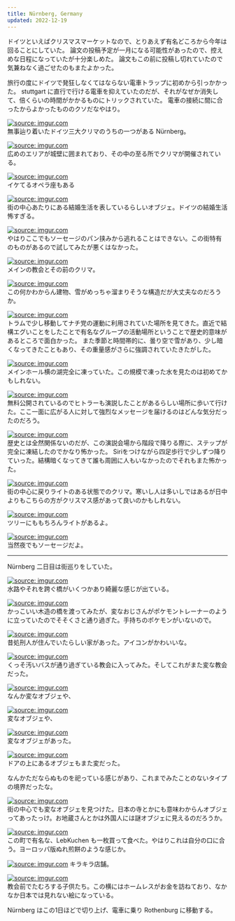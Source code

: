 ```yaml
---
title: Nürnberg, Germany
updated: 2022-12-19
---
```


ドイツといえばクリスマスマーケットなので、とりあえず有名どころから今年は回ることにしていた。
論文の投稿予定が一月になる可能性があったので、控えめな日程になっていたが十分楽しめた。
論文もこの前に投稿し切れていたので気兼ねなく過ごせたのもまたよかった。

旅行の度にドイツで発狂しなくてはならない電車トラップに初めから引っかかった。
stuttgart に直行で行ける電車を抑えていたのだが、それがなぜか消失して、倍くらいの時間がかかるものにトリックされていた。
電車の接続に間に合ったからよかったもののクソだなやはり。

<a href="https://imgur.com/gnKQvzF"><img src="https://i.imgur.com/gnKQvzF.jpg" title="source: imgur.com" /></a>  
無事辿り着いたドイツ三大クリマのうちの一つがある Nürnberg。

<a href="https://imgur.com/L9HiCuP"><img src="https://i.imgur.com/L9HiCuP.jpg" title="source: imgur.com" /></a>  
広めのエリアが城壁に囲まれており、その中の至る所でクリマが開催されている。

<a href="https://imgur.com/moBFM7i"><img src="https://i.imgur.com/moBFM7i.jpg" title="source: imgur.com" /></a>  
イケてるオペラ座もある

<a href="https://imgur.com/IPZSxuv"><img src="https://i.imgur.com/IPZSxuv.jpg" title="source: imgur.com" /></a>  
街の中心あたりにある結婚生活を表しているらしいオブジェ。ドイツの結婚生活怖すぎる。

<a href="https://imgur.com/I80PL3P"><img src="https://i.imgur.com/I80PL3P.jpg" title="source: imgur.com" /></a>  
やはりここでもソーセージのパン挟みから逃れることはできない。この街特有のものがあるので試してみたが悪くはなかった。

<a href="https://imgur.com/LXvIFGI"><img src="https://i.imgur.com/LXvIFGI.jpg" title="source: imgur.com" /></a>  
メインの教会とその前のクリマ。

<a href="https://imgur.com/MbyTkGw"><img src="https://i.imgur.com/MbyTkGw.jpg" title="source: imgur.com" /></a>  
この何かわからん建物、雪がめっちゃ溜まりそうな構造だが大丈夫なのだろうか。

<a href="https://imgur.com/LboJMOn"><img src="https://i.imgur.com/LboJMOn.jpg" title="source: imgur.com" /></a>  
トラムで少し移動してナチ党の運動に利用されていた場所を見てきた。直近で結構エグいことをしたことで有名なグループの活動場所ということで歴史的意味があるところで面白かった。
また季節と時間帯的に、曇り空で雪があり、少し暗くなってきたこともあり、その重量感がさらに強調されていたきたがした。

<a href="https://imgur.com/t5tguVF"><img src="https://i.imgur.com/t5tguVF.jpg" title="source: imgur.com" /></a>  
メインホール横の湖完全に凍っていた。この規模で凍った水を見たのは初めてかもしれない。

<a href="https://imgur.com/JK9yWVD"><img src="https://i.imgur.com/JK9yWVD.jpg" title="source: imgur.com" /></a>  
無料公開されているのでヒトラーも演説したことがあるらしい場所に歩いて行けた。ここ一面に広がる人に対して強烈なメッセージを届けるのはどんな気分だったのだろう。

<a href="https://imgur.com/k9suatk"><img src="https://i.imgur.com/k9suatk.jpg" title="source: imgur.com" /></a>  
歴史とは全然関係ないのだが、この演説会場から階段で降りる際に、ステップが完全に凍結したのでかなり怖かった。
Siriをつけながら四足歩行で少しずつ降りていった。結構暗くなってきて誰も周囲に人もいなかったのでそれもまた怖かった。

<a href="https://imgur.com/lbOISfX"><img src="https://i.imgur.com/lbOISfX.jpg" title="source: imgur.com" /></a>  
街の中心に戻りライトのある状態でのクリマ。寒いし人は多いしではあるが日中よりもこちらの方がクリスマス感があって良いのかもしれない。

<a href="https://imgur.com/HB8Xh5g"><img src="https://i.imgur.com/HB8Xh5g.jpg" title="source: imgur.com" /></a>  
ツリーにももちろんライトがあるよ。

<a href="https://imgur.com/ZUIpmDC"><img src="https://i.imgur.com/ZUIpmDC.jpg" title="source: imgur.com" /></a>  
当然夜でもソーセージだよ。

---

Nürnberg 二日目は街巡りをしていた。

<a href="https://imgur.com/Cvwlnfy"><img src="https://i.imgur.com/Cvwlnfy.jpg" title="source: imgur.com" /></a>  
水路やそれを跨ぐ橋がいくつかあり綺麗な感じが出ている。

<a href="https://imgur.com/taCXsWx"><img src="https://i.imgur.com/taCXsWx.jpg" title="source: imgur.com" /></a>  
かっこいい木造の橋を渡ってみたが、変なおじさんがポケモントレーナーのように立っていたのでそそくさと通り過ぎた。手持ちのポケモンがいないので。

<a href="https://imgur.com/kJAmrMy"><img src="https://i.imgur.com/kJAmrMy.jpg" title="source: imgur.com" /></a>  
昔処刑人が住んでいたらしい家があった。アイコンがかわいいな。

<a href="https://imgur.com/iQktSEm"><img src="https://i.imgur.com/iQktSEm.jpg" title="source: imgur.com" /></a>  
くっそ汚いバスが通り過ぎている教会に入ってみた。そしてこれがまた変な教会だった。

<a href="https://imgur.com/sGEcO2l"><img src="https://i.imgur.com/sGEcO2l.jpg" title="source: imgur.com" /></a>  
なんか変なオブジェや、

<a href="https://imgur.com/IIccHF3"><img src="https://i.imgur.com/IIccHF3.jpg" title="source: imgur.com" /></a>  
変なオブジェや、

<a href="https://imgur.com/tevWy1Y"><img src="https://i.imgur.com/tevWy1Y.jpg" title="source: imgur.com" /></a>  
変なオブジェがあった。

<a href="https://imgur.com/mC4IhOA"><img src="https://i.imgur.com/mC4IhOA.jpg" title="source: imgur.com" /></a>  
ドアの上にあるオブジェもまた変だった。

なんかただならぬものを祀っている感じがあり、これまでみたことのないタイプの境界だったな。

<a href="https://imgur.com/2XuctoK"><img src="https://i.imgur.com/2XuctoK.jpg" title="source: imgur.com" /></a>  
街の中心でも変なオブジェを見つけた。日本の寺とかにも意味わからんオブジェってあったっけ。お地蔵さんとかは外国人には謎オブジェに見えるのだろうか。

<a href="https://imgur.com/CSo7LRe"><img src="https://i.imgur.com/CSo7LRe.jpg" title="source: imgur.com" /></a>  
この町で有名な、LebKuchen も一枚買って食べた。やはりこれは自分の口に合う。ヨーロッパ版ぬれ煎餅のような感じか。

<a href="https://imgur.com/75VJZux"><img src="https://i.imgur.com/75VJZux.jpg" title="source: imgur.com" /></a>
キラキラ店舗。

<a href="https://imgur.com/9LvcnDB"><img src="https://i.imgur.com/9LvcnDB.jpg" title="source: imgur.com" /></a>  
教会前でたむろする子供たち。この横にはホームレスがお金を訪ねており、なかなか日本では見れない絵になっている。

Nürnberg はこの1日ほどで切り上げ、電車に乗り Rothenburg に移動する。
